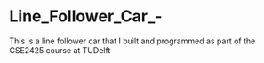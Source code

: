 # Line_Follower_Car_-
This is a line follower car that I built and programmed as part of the CSE2425 course at TUDelft
